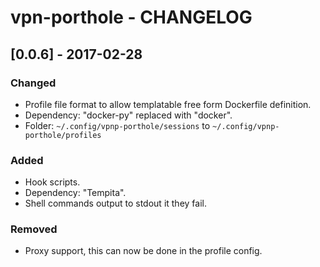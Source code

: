 # vpn-porthole - CHANGELOG

## [0.0.6] - 2017-02-28
### Changed
- Profile file format to allow templatable free form Dockerfile definition.
- Dependency: "docker-py" replaced with "docker".
- Folder: `~/.config/vpnp-porthole/sessions` to `~/.config/vpnp-porthole/profiles`

### Added
- Hook scripts.
- Dependency: "Tempita".
- Shell commands output to stdout it they fail.

### Removed
- Proxy support, this can now be done in the profile config.
